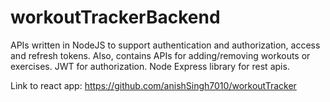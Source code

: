 # workoutTrackerBackend

APIs written in NodeJS to support authentication and authorization, access and refresh tokens. Also, contains APIs for adding/removing workouts or exercises.
JWT for authorization.
Node Express library for rest apis.

Link to react app: https://github.com/anishSingh7010/workoutTracker
